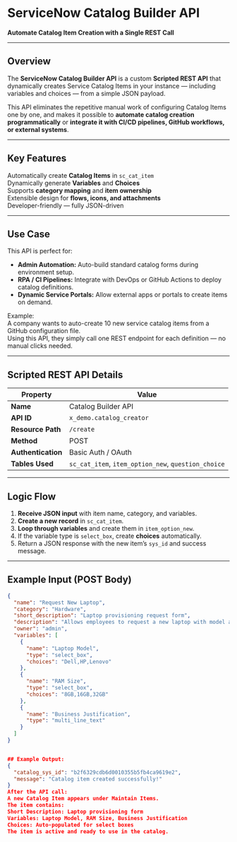 
# ServiceNow Catalog Builder API  
**Automate Catalog Item Creation with a Single REST Call**

---

## Overview

The **ServiceNow Catalog Builder API** is a custom **Scripted REST API** that dynamically creates Service Catalog Items in your instance — including variables and choices — from a simple JSON payload.  

This API eliminates the repetitive manual work of configuring Catalog Items one by one, and makes it possible to **automate catalog creation programmatically** or **integrate it with CI/CD pipelines, GitHub workflows, or external systems**.

---

## Key Features

Automatically create **Catalog Items** in `sc_cat_item`  
Dynamically generate **Variables** and **Choices**  
Supports **category mapping** and **item ownership**  
Extensible design for **flows, icons, and attachments**  
Developer-friendly — fully JSON-driven  

---

## Use Case

This API is perfect for:
- **Admin Automation:** Auto-build standard catalog forms during environment setup.  
- **RPA / CI Pipelines:** Integrate with DevOps or GitHub Actions to deploy catalog definitions.  
- **Dynamic Service Portals:** Allow external apps or portals to create items on demand.  

Example:  
A company wants to auto-create 10 new service catalog items from a GitHub configuration file.  
Using this API, they simply call one REST endpoint for each definition — no manual clicks needed.

---

## Scripted REST API Details

| Property | Value |
|-----------|--------|
| **Name** | Catalog Builder API |
| **API ID** | `x_demo.catalog_creator` |
| **Resource Path** | `/create` |
| **Method** | POST |
| **Authentication** | Basic Auth / OAuth |
| **Tables Used** | `sc_cat_item`, `item_option_new`, `question_choice` |

---

## Logic Flow

1. **Receive JSON input** with item name, category, and variables.  
2. **Create a new record** in `sc_cat_item`.  
3. **Loop through variables** and create them in `item_option_new`.  
4. If the variable type is `select_box`, create **choices** automatically.  
5. Return a JSON response with the new item’s `sys_id` and success message.  

---

## Example Input (POST Body)

```json
{
  "name": "Request New Laptop",
  "category": "Hardware",
  "short_description": "Laptop provisioning request form",
  "description": "Allows employees to request a new laptop with model and RAM options.",
  "owner": "admin",
  "variables": [
    {
      "name": "Laptop Model",
      "type": "select_box",
      "choices": "Dell,HP,Lenovo"
    },
    {
      "name": "RAM Size",
      "type": "select_box",
      "choices": "8GB,16GB,32GB"
    },
    {
      "name": "Business Justification",
      "type": "multi_line_text"
    }
  ]
}


## Example Output:
{
  "catalog_sys_id": "b2f6329cdb6d0010355b5fb4ca9619e2",
  "message": "Catalog item created successfully!"
}
After the API call:
A new Catalog Item appears under Maintain Items.
The item contains:
Short Description: Laptop provisioning form
Variables: Laptop Model, RAM Size, Business Justification
Choices: Auto-populated for select boxes
The item is active and ready to use in the catalog.
